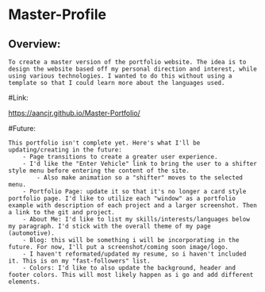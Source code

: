 # Master-Profile

## Overview:
    To create a master version of the portfolio website. The idea is to design the website based off my personal direction and interest, while using various technologies. I wanted to do this without using a template so that I could learn more about the languages used. 

#Link:

https://aancjr.github.io/Master-Portfolio/

#Future:

    This portfolio isn't complete yet. Here's what I'll be updating/creating in the future:
        - Page transitions to create a greater user experience.
        - I'd like the "Enter Vehicle" link to bring the user to a shifter style menu before entering the content of the site.
            - Also make animation so a "shifter" moves to the selected menu.
        - Portfolio Page: update it so that it's no longer a card style portfolio page. I'd like to utilize each "window" as a portfolio example with description of each project and a larger screenshot. Then a link to the git and project.
        - About Me: I'd like to list my skills/interests/languages below my paragraph. I'd stick with the overall theme of my page (automotive).
        - Blog: this will be something i will be incorporating in the future. For now, I'll put a screenshot/coming soon image/logo. 
        - I haven't reformated/updated my resume, so i haven't included it. This is on my "fast-followers" list.
        - Colors: I'd like to also update the background, header and footer colors. This will most likely happen as i go and add different elements. 
